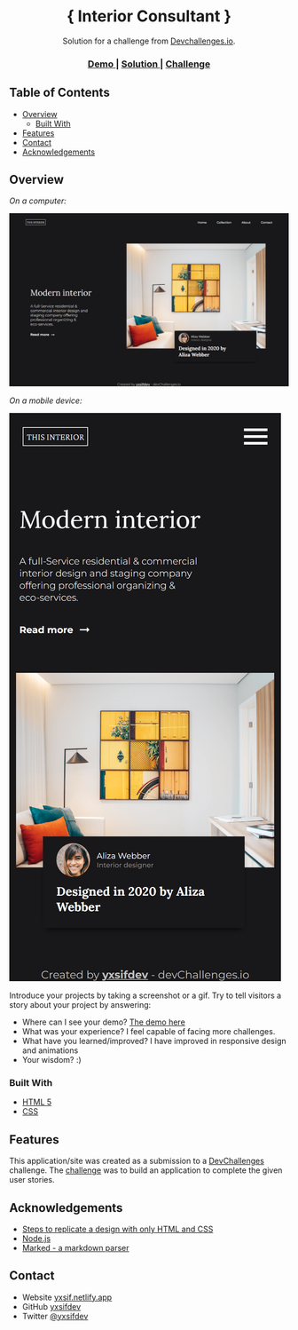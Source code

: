 <!-- Please update value in the {}  -->

<h1 align="center">{ Interior Consultant }</h1>

<div align="center">
   Solution for a challenge from  <a href="http://devchallenges.io" target="_blank">Devchallenges.io</a>.
</div>

<div align="center">
  <h3>
    <a href="https://interior-consultant-bfm.pages.dev/">
      Demo
    </a>
    <span> | </span>
    <a href="https://github.com/yxsifdev/interior-consultant">
      Solution
    </a>
    <span> | </span>
    <a href="https://devchallenges.io/challenges/wBunSb7FPrIepJZAg0sY">
      Challenge
    </a>
  </h3>
</div>

<!-- TABLE OF CONTENTS -->

## Table of Contents

- [Overview](#overview)
  - [Built With](#built-with)
- [Features](#features)
- [Contact](#contact)
- [Acknowledgements](#acknowledgements)

<!-- OVERVIEW -->

## Overview

_On a computer:_

![Screenshots](./desktop.png)

_On a mobile device:_

![Screenshots](./mobile.png)

Introduce your projects by taking a screenshot or a gif. Try to tell visitors a story about your project by answering:

- Where can I see your demo? [The demo here](https://interior-consultant-bfm.pages.dev/)
- What was your experience? I feel capable of facing more challenges.
- What have you learned/improved? I have improved in responsive design and animations
- Your wisdom? :)

### Built With

<!-- This section should list any major frameworks that you built your project using. Here are a few examples.-->

- [HTML 5](https://html5.org/)
- [CSS](https://developer.mozilla.org/es/docs/Web/CSS)

## Features

<!-- List the features of your application or follow the template. Don't share the figma file here :) -->

This application/site was created as a submission to a [DevChallenges](https://devchallenges.io/challenges) challenge. The [challenge](https://devchallenges.io/challenges/wBunSb7FPrIepJZAg0sY) was to build an application to complete the given user stories.


## Acknowledgements

<!-- This section should list any articles or add-ons/plugins that helps you to complete the project. This is optional but it will help you in the future. For example -->

- [Steps to replicate a design with only HTML and CSS](https://devchallenges-blogs.web.app/how-to-replicate-design/)
- [Node.js](https://nodejs.org/)
- [Marked - a markdown parser](https://github.com/chjj/marked)

## Contact

- Website [yxsif.netlify.app](https://yxsif.pages.dev)
- GitHub [yxsifdev](https://github.com/yxsifdev)
- Twitter [@yxsifdev](https://twitter.com/yxsifdev)
